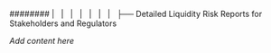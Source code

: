 ######## |   |   |   |   |   |   |   ├── Detailed Liquidity Risk Reports for Stakeholders and Regulators

*Add content here*